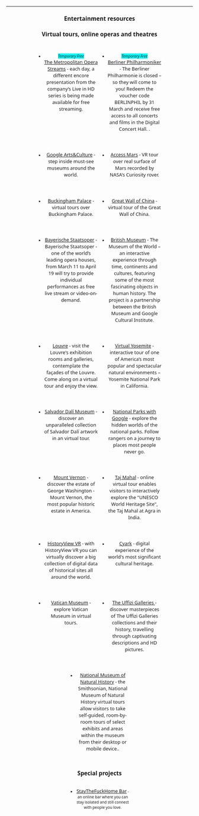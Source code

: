 
<style>
* {
    font-family: 'Noto Sans', sans-serif;
    font-size: 0.8rem;
    }

li {
    text-align: center;
}

h2, h3 {
    text-align: center;
    font-size: 1.2rem;
}

em {
    background-color: aqua;
}


ul {
    display: flex;
    flex-flow: row wrap;
    justify-content: center;
    
}

li {
    width: 95%;
    margin: 0.45rem;

}

	@media (min-width: 640px) {
		li {
            width: 30%;
            margin: 1rem;
		}
		li>p, li a {
            font-size: 1rem;
		}
	}

</style>
---
## Entertainment resources

### Virtual tours, online operas and theatres

* *Temporary Free* <br> [The Metropolitan Opera Streams](https://www.metopera.org/user-information/nightly-met-opera-streams/ "The Metropolitan Opera Streams") - each day, a different encore presentation from the company’s Live in HD series is being made available for free streaming.

* *Temporary Free* <br> [Berliner Philharmoniker](https://www.digitalconcerthall.com/en/home/ "Berliner Philharmoniker") - The Berliner Philharmonie is closed – so they will come to you! Redeem the voucher code BERLINPHIL by 31 March and receive free access to all concerts and films in the Digital Concert Hall. .

* [Google Arts&Culture](https://artsandculture.google.com/project/street-view "Google Arts&Culture") - step inside must-see museums around the world.

* [Access Mars](https://accessmars.withgoogle.com/ "Access Mars") - VR tour over real surface of Mars recorded by NASA's Curiosity rover.

* [Buckingham Palace](https://www.royal.uk/virtual-tours-buckingham-palace/ "Buckingham Palace") - virtual tours over Buckingham Palace.

* [Great Wall of China](https://www.thechinaguide.com/destination/great-wall-of-china/ "Great Wall of China") - virtual tour of the Great Wall of China.

* [Bayerische Staatsoper](https://www.staatsoper.de/en/stream/ "Bayerische Staatsoper") - Bayerische Staatsoper - one of the world’s leading opera houses, from March 11 to April 19 will try to provide individual performances as free live stream or video-on-demand.

* [British Museum](https://britishmuseum.withgoogle.com/ "British Museum") - The Museum of the World – an interactive experience through time, continents and cultures, featuring some of the most fascinating objects in human history. The project is a partnership between the British Museum and Google Cultural Institute. 

* [Louvre](https://www.louvre.fr/en/visites-en-ligne#tabs/ "Louvre") - visit the Louvre's exhibition rooms and galleries, contemplate the façades of the Louvre. Come along on a virtual tour and enjoy the view.

* [Virtual Yosemite](https://www.virtualyosemite.org/virtual-tour/ "Virtual Yosemite") - interactive tour of one of America’s most popular and spectacular natural environments – Yosemite National Park in California.

* [Salvador Dalí Museum](https://thedali.org/virtual-tour/ "Salvador Dalí Museum") - discover an unparalleled collection of Salvador Dalí artwork in an virtual tour.

* [National Parks with Google](https://artsandculture.withgoogle.com/en-us/national-parks-service/ "National Parks with Google") - explore the hidden worlds of the national parks. Follow rangers on a journey to places most people never go.

* [Mount Vernon](https://virtualtour.mountvernon.org/ "Mount Vernon") - discover the estate of George Washington - Mount Vernon, the most popular historic estate in America.

* [Taj Mahal](https://www.taj-mahal.net/newtaj/ "Taj Mahal") - online virtual tour enables visitors to interactively explore the "UNESCO World Heritage Site", the Taj Mahal at Agra in India.

* [HistoryView VR](https://historyview.org/ "HistoryView VR") - with HistoryView VR you can virtually discover a big collection of digital data of historical sites all around the world.

* [Cyark](https://www.cyark.org/projects/ "Cyark") - digital experience of the world's most significant cultural heritage.

* [Vatican Museum](http://www.museivaticani.va/content/museivaticani/en/collezioni/musei/tour-virtuali-elenco.html/ "Vatican Museum") - explore Vatican Museum in virtual tours.

* [The Uffizi Galleries ](https://www.uffizi.it/en/online-exhibitions "The Uffizi Galleries") - discover masterpieces of The Uffizi Galleries collections and their history, travelling through captivating descriptions and HD pictures.

* [National Museum of Natural History](https://naturalhistory.si.edu/visit/virtual-tour/ "National Museum of Natural History") - the Smithsonian, National Museum of Natural History virtual tours allow visitors to take self-guided, room-by-room tours of select exhibits and areas within the museum from their desktop or mobile device..

### Special projects

* [StayTheFuckHome Bar](https://staythefuckhome.bar/ "StayTheFuckHome Bar") - an online bar where you can stay isolated and still connect with people you love.








